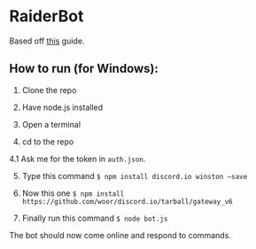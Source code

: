 # RaiderBot

Based off [this](https://www.digitaltrends.com/gaming/how-to-make-a-discord-bot/) guide.

## How to run (for Windows):

1. Clone the repo

2. Have node.js installed

3. Open a terminal

4. cd to the repo

4.1 Ask me for the token in `auth.json`.

5. Type this command `$ npm install discord.io winston –save`

6. Now this one `$ npm install https://github.com/woor/discord.io/tarball/gateway_v6`

7. Finally run this command `$ node bot.js`

The bot should now come online and respond to commands.
